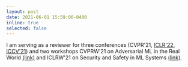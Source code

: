 ```yaml
---
layout: post
date: 2021-06-01 15:59:00-0400
inline: true
selected: false
---
```


I am serving as a reviewer for three conferences (CVPR'21, [ICLR'22](https://iclr.cc/), [ICCV'21](http://iccv2021.thecvf.com)) and two workshops CVPRW'21 on Adversarial ML in the Real World [(link)](https://aisecure-workshop.github.io/amlcvpr2021/) and ICLRW'21 on Security and Safety in ML Systems [(link)](https://aisecure-workshop.github.io/aml-iclr2021/).